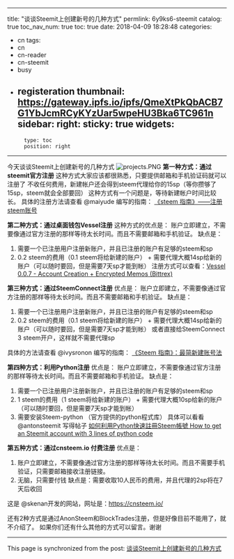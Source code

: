
---
title: "谈谈Steemit上创建新号的几种方式"
permlink: 6y9ks6-steemit
catalog: true
toc_nav_num: true
toc: true
date: 2018-04-09 18:28:48
categories:
- cn
tags:
- cn
- cn-reader
- cn-steemit
- busy
- registeration
thumbnail: https://gateway.ipfs.io/ipfs/QmeXtPkQbACB7G1YbJcmRCyKYzUar5wpeHU3Bka6TC961n
sidebar:
    right:
        sticky: true
widgets:
    -
        type: toc
        position: right
---


今天谈谈Steemit上创建新号的几种方式
![projects.PNG](https://gateway.ipfs.io/ipfs/QmeXtPkQbACB7G1YbJcmRCyKYzUar5wpeHU3Bka6TC961n)
**第一种方式：通过steemit官方注册**
这种方式大家应该都很熟悉，只要提供邮箱和手机验证码就可以注册了
不收任何费用，新建帐户还会得到steem代理给你的15sp（等你攒够了15sp，steem就会全部要回）
这种方式有一个问题是，等待新建帐户时间比较长。
具体的注册方法请查看 @maiyude 编写的指南：
[《steem 指南》——注册steem账号](https://steemit.com/@maiyude/5rdvdf-steem-steem)

**第二种方式：通过桌面钱包Vessel注册**
这种方式的优点是： 账户立即建立，不需要像通过官方注册的那样等待太长时间。而且不需要邮箱和手机验证。
缺点是：
1. 需要一个已注册用户注册新账户，并且已注册的账户有足够的steem和sp
2. 0.2 steem的费用（0.1 steem将给新建的账户） + 需要代理大概14sp给新的账户（可以随时要回，但是需要7天sp才能到帐）
注册方式可以查看：[Vessel 0.0.7 - Account Creation + Encrypted Memos (Bittrex)](https://steemit.com/steem-project/@jesta/vessel-007-account-creation-encrypted-memos-bittrex)

**第三种方式：通过SteemConnect注册**
优点是： 账户立即建立，不需要像通过官方注册的那样等待太长时间。而且不需要邮箱和手机验证。
缺点是：
1. 需要一个已注册用户注册新账户，并且已注册的账户有足够的steem和sp
2. 0.2 steem的费用（0.1 steem将给新建的账户） + 需要代理大概14sp给新的账户（可以随时要回，但是需要7天sp才能到帐） 或者直接给SteemConnect 3 steem开户，这样就不需要代理sp

具体的方法请查看 @ivysronon 编写的指南：
[《Steem 指南》：最简新建账号法](https://steemit.com/@ivysrono/29ecor-steem)

**第四种方式：利用Python注册**
优点是： 账户立即建立，不需要像通过官方注册的那样等待太长时间。而且不需要邮箱和手机验证。
缺点是：
1. 需要一个已注册用户注册新账户，并且已注册的账户有足够的steem和sp
2. 1 steem的费用（1 steem将给新建的账户） + 需要代理大概10sp给新的账户（可以随时要回，但是需要7天sp才能到帐）
3. 需要安装Steem-python （官方提供的python程式库）
具体可以看看 @antonsteemit 写得帖子 [如何利用Python快速註冊Steem帳號 How to get an Steemit account with 3 lines of python code](https://steemit.com/@antonsteemit/python-steem-how-to-get-an-steemit-account-with-3-lines-of-python-code)

**第五种方式：通过cnsteem.io 付费注册**
优点是： 
1. 账户立即建立，不需要像通过官方注册的那样等待太长时间。而且不需要手机验证，只需要邮箱接收注册链接。
2. 无脑，只需要付钱
缺点是：需要收取10人民币的费用，并且代理的2sp将在7天后收回

这是 @skenan开发的网站，网址是：https://cnsteem.io/

还有2种方式是通过AnonSteem和BlockTrades注册，但是好像目前不能用了，就不介绍了。
如果你们还有什么其他的方式可以留言。谢谢

- - -

This page is synchronized from the post: [谈谈Steemit上创建新号的几种方式](https://steemit.com/@ericet/6y9ks6-steemit)
